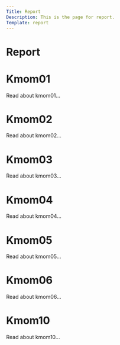 ```yaml
---
Title: Report
Description: This is the page for report.
Template: report
---
```


Report
==========================

<div class="kmom-box">
    <h1>Kmom01</h1>
    <p>Read about kmom01...</p>
    <div class="button-box">
        <a class="button" href="report/kmom01">
            <span class="arrow">
                <i class="fas fa-arrow-right fa-2x"></i>
            </span>
        </a> 
    </div>
</div>

<div class="kmom-box">
    <h1>Kmom02</h1>
    <p>Read about kmom02...</p>
    <div class="button-box">
        <a class="button" href="report/kmom02">
            <span class="arrow">
                <i class="fas fa-arrow-right fa-2x"></i>
            </span>
        </a> 
    </div>
</div>

<div class="kmom-box">
    <h1>Kmom03</h1>
    <p>Read about kmom03...</p>
    <div class="button-box">
        <a class="button" href="report/kmom03">
            <span class="arrow">
                <i class="fas fa-arrow-right fa-2x"></i>
            </span>
        </a> 
    </div>
</div>

<div class="kmom-box">
    <h1>Kmom04</h1>
    <p>Read about kmom04...</p>
    <div class="button-box">
        <a class="button" href="report/kmom04">
            <span class="arrow">
                <i class="fas fa-arrow-right fa-2x"></i>
            </span>
        </a> 
    </div>
</div>

<div class="kmom-box">
    <h1>Kmom05</h1>
    <p>Read about kmom05...</p>
    <div class="button-box">
        <a class="button" href="report/kmom05">
            <span class="arrow">
                <i class="fas fa-arrow-right fa-2x"></i>
            </span>
        </a> 
    </div>
</div>

<div class="kmom-box">
    <h1>Kmom06</h1>
    <p>Read about kmom06...</p>
    <div class="button-box">
        <a class="button" href="#">
            <span class="arrow">
                <i class="fas fa-arrow-right fa-2x"></i>
            </span>
        </a> 
    </div>
</div>

<div class="kmom-box project">
    <h1>Kmom10</h1>
    <p>Read about kmom10...</p>
    <div class="button-box">
        <a class="button" href="#">
            <span class="arrow">
                <i class="fas fa-arrow-right fa-2x"></i>
            </span>
        </a> 
    </div>
</div>
